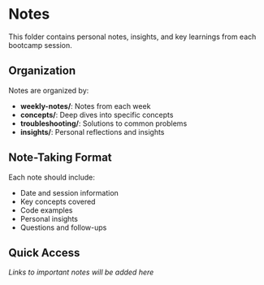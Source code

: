 # Notes

This folder contains personal notes, insights, and key learnings from each bootcamp session.

## Organization

Notes are organized by:
- **weekly-notes/**: Notes from each week
- **concepts/**: Deep dives into specific concepts
- **troubleshooting/**: Solutions to common problems
- **insights/**: Personal reflections and insights

## Note-Taking Format

Each note should include:
- Date and session information
- Key concepts covered
- Code examples
- Personal insights
- Questions and follow-ups

## Quick Access

*Links to important notes will be added here*